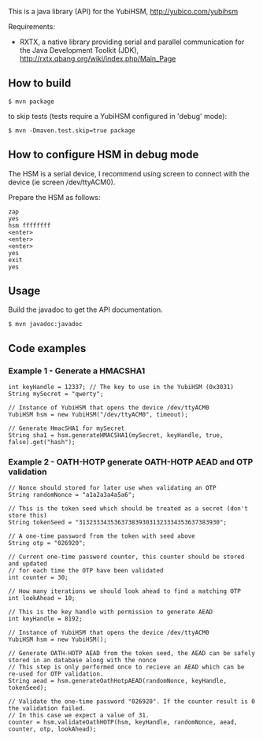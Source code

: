 This is a java library (API) for the YubiHSM, http://yubico.com/yubihsm

Requirements:
- RXTX, a native library providing serial and parallel communication for the Java Development Toolkit (JDK),
  http://rxtx.qbang.org/wiki/index.php/Main_Page

## How to build

    $ mvn package

to skip tests (tests require a YubiHSM configured in 'debug' mode):

    $ mvn -Dmaven.test.skip=true package

## How to configure HSM in debug mode
The HSM is a serial device, I recommend using screen to connect with the device (ie screen /dev/ttyACM0).

Prepare the HSM as follows:

    zap
    yes
    hsm ffffffff
    <enter>
    <enter>
    <enter>
    yes
    exit
    yes

## Usage

Build the javadoc to get the API documentation.

    $ mvn javadoc:javadoc


## Code examples

### Example 1 - Generate a HMACSHA1

    int keyHandle = 12337; // The key to use in the YubiHSM (0x3031)
    String mySecret = "qwerty";

    // Instance of YubiHSM that opens the device /dev/ttyACM0
    YubiHSM hsm = new YubiHSM("/dev/ttyACM0", timeout);

    // Generate HmacSHA1 for mySecret
    String sha1 = hsm.generateHMACSHA1(mySecret, keyHandle, true, false).get("hash");


### Example 2 - OATH-HOTP generate OATH-HOTP AEAD and OTP validation

    // Nonce should stored for later use when validating an OTP
    String randomNonce = "a1a2a3a4a5a6";

    // This is the token seed which should be treated as a secret (don't store this)
    String tokenSeed = "3132333435363738393031323334353637383930";

    // A one-time password from the token with seed above
    String otp = "026920";

    // Current one-time password counter, this counter should be stored and updated
    // for each time the OTP have been validated
    int counter = 30;

    // How many iterations we should look ahead to find a matching OTP
    int lookAhead = 10;

    // This is the key handle with permission to generate AEAD
    int keyHandle = 8192;

    // Instance of YubiHSM that opens the device /dev/ttyACM0
    YubiHSM hsm = new YubiHSM();

    // Generate OATH-HOTP AEAD from the token seed, the AEAD can be safely stored in an database along with the nonce
    // This step is only performed once to recieve an AEAD which can be re-used for OTP validation.
    String aead = hsm.generateOathHotpAEAD(randomNonce, keyHandle, tokenSeed);

    // Validate the one-time password "026920". If the counter result is 0 the validation failed.
    // In this case we expect a value of 31.
    counter = hsm.validateOathHOTP(hsm, keyHandle, randomNonce, aead, counter, otp, lookAhead);
